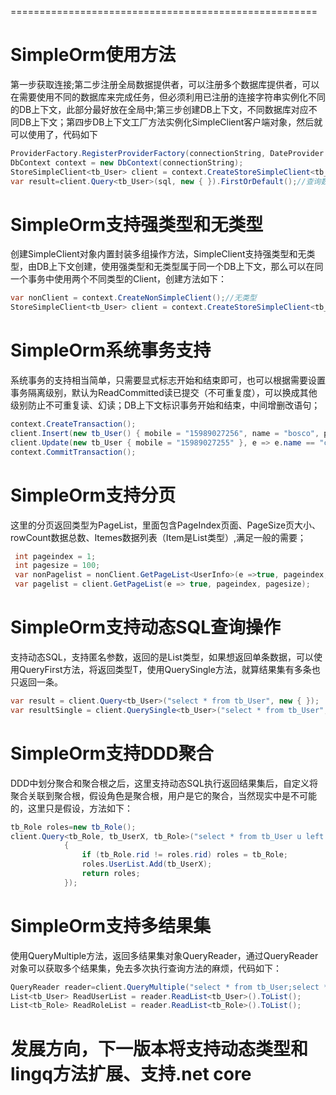 =====================================================<br/>
# SimpleOrm使用方法
第一步获取连接;第二步注册全局数据提供者，可以注册多个数据库提供者，可以在需要使用不同的数据库来完成任务，但必须利用已注册的连接字符串实例化不同的DB上下文，此部分最好放在全局中;第三步创建DB上下文，不同数据库对应不同DB上下文；第四步DB上下文工厂方法实例化SimpleClient客户端对象，然后就可以使用了，代码如下<br/>
```C# string connectionString = ConfigHelper.GetConnectionString("SqlConnection");
ProviderFactory.RegisterProviderFactory(connectionString, DateProvider.SqlServer);//注册工厂建议放在全局处
DbContext context = new DbContext(connectionString);
StoreSimpleClient<tb_User> client = context.CreateStoreSimpleClient<tb_User>();
var result=client.Query<tb_User>(sql, new { }).FirstOrDefault();//查询数据
```
# SimpleOrm支持强类型和无类型
创建SimpleClient对象内置封装多组操作方法，SimpleClient支持强类型和无类型，由DB上下文创建，使用强类型和无类型属于同一个DB上下文，那么可以在同一个事务中使用两个不同类型的Client，创建方法如下：
``` C#
var nonClient = context.CreateNonSimpleClient();//无类型
StoreSimpleClient<tb_User> client = context.CreateStoreSimpleClient<tb_User>();//强类型
```
# SimpleOrm系统事务支持
系统事务的支持相当简单，只需要显式标志开始和结束即可，也可以根据需要设置事务隔离级别，默认为ReadCommitted读已提交（不可重复度），可以换成其他级别防止不可重复读、幻读；DB上下文标识事务开始和结束，中间增删改语句；
``` C#     
context.CreateTransaction();
client.Insert(new tb_User() { mobile = "15989027256", name = "bosco", password = "123456", sex = 1, roleid = 1 });
client.Update(new tb_User { mobile = "15989027255" }, e => e.name == "cxb");
context.CommitTransaction();
```
# SimpleOrm支持分页
这里的分页返回类型为PageList，里面包含PageIndex页面、PageSize页大小、rowCount数据总数、Itemes数据列表（Item是List<TResult>类型）,满足一般的需要；
``` C#
 int pageindex = 1;
 int pagesize = 100;
 var nonPagelist = nonClient.GetPageList<UserInfo>(e =>true, pageindex, pagesize);
 var pagelist = client.GetPageList(e => true, pageindex, pagesize);
```
# SimpleOrm支持动态SQL查询操作
支持动态SQL，支持匿名参数，返回的是List<TResult>类型，如果想返回单条数据，可以使用QueryFirst方法，将返回类型T，使用QuerySingle方法，就算结果集有多条也只返回一条。</p>
``` C#
var result = client.Query<tb_User>("select * from tb_User", new { });
var resultSingle = client.QuerySingle<tb_User>("select * from tb_User", new { });
```
# SimpleOrm支持DDD聚合
DDD中划分聚合和聚合根之后，这里支持动态SQL执行返回结果集后，自定义将聚合关联到聚合根，假设角色是聚合根，用户是它的聚合，当然现实中是不可能的，这里只是假设，方法如下：
``` C#
tb_Role roles=new tb_Role();
client.Query<tb_Role, tb_UserX, tb_Role>("select * from tb_User u left join tb_Role r on u.roleid=r.rid", (tb_Role, tb_UserX) =>
            {
                if (tb_Role.rid != roles.rid) roles = tb_Role;
                roles.UserList.Add(tb_UserX);
                return roles;
            });
```
# SimpleOrm支持多结果集
使用QueryMultiple方法，返回多结果集对象QueryReader，通过QueryReader对象可以获取多个结果集，免去多次执行查询方法的麻烦，代码如下：
``` C#
QueryReader reader=client.QueryMultiple("select * from tb_User;select * from tb_Role");
List<tb_User> ReadUserList = reader.ReadList<tb_User>().ToList();
List<tb_Role> ReadRoleList = reader.ReadList<tb_Role>().ToList();
```
# 发展方向，下一版本将支持动态类型和lingq方法扩展、支持.net core

